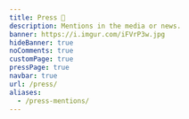 ```yaml
---
title: Press 📰️
description: Mentions in the media or news.
banner: https://i.imgur.com/iFVrP3w.jpg
hideBanner: true
noComments: true
customPage: true
pressPage: true
navbar: true
url: /press/
aliases:
  - /press-mentions/
---
```


